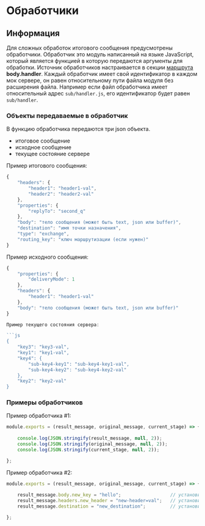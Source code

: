 # Обработчики

## Информация

Для сложных обработок итогового сообщения предусмотрены обработчики. Обработчик это модуль написанный на языке JavaScript, который является функцией в которую передаются аргументы для обработки. Источник обработчиков настраивается в секции [маршрута](ROUTES.md) **body.handler**. Каждый обработчик имеет свой идентификатор в каждом мок сервере, он равен относительному пути файла модуля без расширения файла. Например если файл обработчика имеет относительный адрес `sub/handler.js`, его идентификатор будет равен `sub/handler`.

### Объекты передаваемые в обработчик

В функцию обработчика передаются три json объекта.

- итоговое сообщение
- исходное сообщение
- текущее состояние сервере

Пример итогового сообщения:

```js
{
    "headers": { 
        "header1": "header1-val",
        "header2": "header2-val"
    },
    "properties": { 
        "replyTo": "second_q" 
    },
    "body": "тело сообщения (может быть text, json или buffer)",
    "destination": "имя точки назначения",
    "type": "exchange",
    "routing_key": "ключ маршрутизации (если нужен)"
}
```

Пример исходного сообщения:

```js
{
    "properties": { 
        "deliveryMode": 1 
    }, 
    "headers": {
        "header1": "header1-val"
    }, 
    "body": "тело сообщения (может быть text, json или buffer)"
}

Пример текущего состояния сервера:

```js
{
    "key3": "key3-val",
    "key1": "key1-val",
    "key4": {
        "sub-key4-key1": "sub-key4-key1-val",
        "sub-key4-key2": "sub-key4-key2-val"
    },
    "key2": "key2-val"
}
```

### Примеры обработчиков

Пример обработчика #1:

```js
module.exports = (result_message, original_message, current_stage) => {
    
    console.log(JSON.stringify(result_message, null, 2));
    console.log(JSON.stringify(original_message, null, 2));
    console.log(JSON.stringify(current_stage, null, 2));

};
```

Пример обработчика #2:

```js
module.exports = (result_message, original_message, current_stage) => {
    
    result_message.body.new_key = "hello";                  // установить/изменить тело запроса
    result_message.headers.new_header = "new-header=val";   // установить/изменить заголовок
    result_message.destination = "new_destination";         // установить/изменить точку назначения

};
```